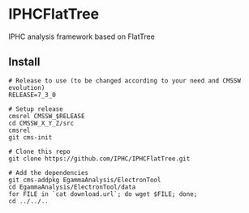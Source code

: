 IPHCFlatTree
============

IPHC analysis framework based on FlatTree

Install
-------

```
# Release to use (to be changed according to your need and CMSSW evolution)
RELEASE=7_3_0

# Setup release
cmsrel CMSSW_$RELEASE
cd CMSSW_X_Y_Z/src
cmsrel
git cms-init

# Clone this repo
git clone https://github.com/IPHC/IPHCFlatTree.git

# Add the dependencies
git cms-addpkg EgammaAnalysis/ElectronTool
cd EgammaAnalysis/ElectronTool/data
for FILE in `cat download.url`; do wget $FILE; done;
cd ../../..
```

